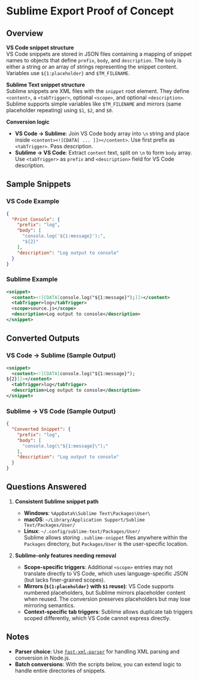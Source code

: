 # Sublime Export Proof of Concept

## Overview
**VS Code snippet structure**  
VS Code snippets are stored in JSON files containing a mapping of snippet names to objects that define `prefix`, `body`, and `description`. The `body` is either a string or an array of strings representing the snippet content. Variables use `${1:placeholder}` and `$TM_FILENAME`.

**Sublime Text snippet structure**  
Sublime snippets are XML files with the `snippet` root element. They define `<content>`, a `<tabTrigger>`, optional `<scope>`, and optional `<description>`. Sublime supports simple variables like `$TM_FILENAME` and mirrors (same placeholder repeating) using `$1`, `$2`, and `$0`.

**Conversion logic**  
- **VS Code → Sublime**: Join VS Code body array into `\n` string and place inside `<content><![CDATA[ ... ]]></content>`. Use first prefix as `<tabTrigger>`. Pass description.
- **Sublime → VS Code**: Extract `content` text, split on `\n` to form `body` array. Use `<tabTrigger>` as `prefix` and `<description>` field for VS Code description.

## Sample Snippets

### VS Code Example
```json
{
  "Print Console": {
    "prefix": "log",
    "body": [
      "console.log('${1:message}');",
      "${2}"
    ],
    "description": "Log output to console"
  }
}
```

### Sublime Example
```xml
<snippet>
  <content><![CDATA[console.log("${1:message}");]]></content>
  <tabTrigger>log</tabTrigger>
  <scope>source.js</scope>
  <description>Log output to console</description>
</snippet>
```

## Converted Outputs

### VS Code → Sublime (Sample Output)
```xml
<snippet>
  <content><![CDATA[console.log("${1:message}");
${2}]]></content>
  <tabTrigger>log</tabTrigger>
  <description>Log output to console</description>
</snippet>
```

### Sublime → VS Code (Sample Output)
```json
{
  "Converted Snippet": {
    "prefix": "log",
    "body": [
      "console.log(\"${1:message}\");"
    ],
    "description": "Log output to console"
  }
}
```

## Questions Answered

1. **Consistent Sublime snippet path**  
   - **Windows**: `%AppData%\Sublime Text\Packages\User\`  
   - **macOS**: `~/Library/Application Support/Sublime Text/Packages/User/`  
   - **Linux**: `~/.config/sublime-text/Packages/User/`  
   Sublime allows storing `.sublime-snippet` files anywhere within the `Packages` directory, but `Packages/User` is the user-specific location.

2. **Sublime-only features needing removal**  
   - **Scope-specific triggers**: Additional `<scope>` entries may not translate directly to VS Code, which uses language-specific JSON (but lacks finer-grained scopes).  
   - **Mirrors (`${1:placeholder}` with `$1` reuse)**: VS Code supports numbered placeholders, but Sublime mirrors placeholder content when reused. The conversion preserves placeholders but may lose mirroring semantics.  
   - **Context-specific tab triggers**: Sublime allows duplicate tab triggers scoped differently, which VS Code cannot express directly.

## Notes
- **Parser choice**: Use [`fast-xml-parser`](https://www.npmjs.com/package/fast-xml-parser) for handling XML parsing and conversion in Node.js.
- **Batch conversions**: With the scripts below, you can extend logic to handle entire directories of snippets.